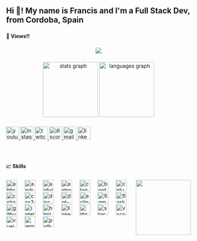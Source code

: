 <h2 align="left">Hi 👋! My name is Francis and I'm a Full Stack Dev, from Cordoba, Spain</h2>

###

<h4 align="left">👀 Views!!</h4>

###

<div align="center">
  <img src="https://profile-counter.glitch.me/KatEston23/count.svg?"  />
</div>

###

<div align="center">
  <img src="https://github-readme-stats.vercel.app/api?username=KatEston23&hide_title=false&hide_rank=false&show_icons=true&include_all_commits=true&count_private=true&disable_animations=false&theme=dracula&locale=en&hide_border=false" height="150" alt="stats graph"  />
  <img src="https://github-readme-stats.vercel.app/api/top-langs?username=KatEston23&locale=en&hide_title=false&layout=compact&card_width=320&langs_count=5&theme=dracula&hide_border=false" height="150" alt="languages graph"  />
</div>

###

<div align="left">
  <a href="https://www.youtube.com/@KatEston23" target="_blank">
    <img src="https://img.shields.io/static/v1?message=Youtube&logo=youtube&label=&color=FF0000&logoColor=white&labelColor=&style=for-the-badge" height="35" alt="youtube logo"  />
  </a>
  <a href="https://www.instagram.com/franciscojosenav?igsh=cTIwcm9uNmtwZTdm" target="_blank">
    <img src="https://img.shields.io/static/v1?message=Instagram&logo=instagram&label=&color=E4405F&logoColor=white&labelColor=&style=for-the-badge" height="35" alt="instagram logo"  />
  </a>
  <a href="https://www.twitch.tv/kateston23" target="_blank">
    <img src="https://img.shields.io/static/v1?message=Twitch&logo=twitch&label=&color=9146FF&logoColor=white&labelColor=&style=for-the-badge" height="35" alt="twitch logo"  />
  </a>
  <a href="https://discordapp.com/users/534075781731581953" target="_blank">
    <img src="https://img.shields.io/static/v1?message=Discord&logo=discord&label=&color=7289DA&logoColor=white&labelColor=&style=for-the-badge" height="35" alt="discord logo"  />
  </a>
  <a href="franciscojosenavarro23@gmail.com" target="_blank">
    <img src="https://img.shields.io/static/v1?message=Gmail&logo=gmail&label=&color=D14836&logoColor=white&labelColor=&style=for-the-badge" height="35" alt="gmail logo"  />
  </a>
  <a href="linkedin.com/in/francisco-josé-navarro-ruiz-2b8b252a1" target="_blank">
    <img src="https://img.shields.io/static/v1?message=LinkedIn&logo=linkedin&label=&color=0077B5&logoColor=white&labelColor=&style=for-the-badge" height="35" alt="linkedin logo"  />
  </a>
</div>

###

<br clear="both">

<h4 align="left">📈 Skills</h4>

###

<img align="right" height="150" src="https://i.pinimg.com/originals/ef/db/c7/efdbc7d1803e1da280f9957c9dd13508.gif"  />

###

<div align="left">
  <img src="https://skillicons.dev/icons?i=bots" height="30" alt="abbrobotstudio logo"  />
  <img width="12" />
  <img src="https://skillicons.dev/icons?i=androidstudio" height="30" alt="androidstudio logo"  />
  <img width="12" />
  <img src="https://skillicons.dev/icons?i=arduino" height="30" alt="arduino logo"  />
  <img width="12" />
  <img src="https://skillicons.dev/icons?i=astro" height="30" alt="astro logo"  />
  <img width="12" />
  <img src="https://skillicons.dev/icons?i=c" height="30" alt="c logo"  />
  <img width="12" />
  <img src="https://skillicons.dev/icons?i=bootstrap" height="30" alt="bootstrap logo"  />
  <img width="12" />
  <img src="https://skillicons.dev/icons?i=cpp" height="30" alt="cplusplus logo"  />
  <img width="12" />
  <img src="https://skillicons.dev/icons?i=cs" height="30" alt="csharp logo"  />
  <img width="12" />
  <img src="https://skillicons.dev/icons?i=css" height="30" alt="css3 logo"  />
  <img width="12" />
  <img src="https://skillicons.dev/icons?i=discord" height="30" alt="discord logo"  />
  <img width="12" />
  <img src="https://skillicons.dev/icons?i=dotnet" height="30" alt="dot-net logo"  />
  <img width="12" />
  <img src="https://skillicons.dev/icons?i=eclipse" height="30" alt="eclipseide logo"  />
  <img width="12" />
  <img src="https://skillicons.dev/icons?i=figma" height="30" alt="figma logo"  />
  <img width="12" />
  <img src="https://skillicons.dev/icons?i=flask" height="30" alt="flask logo"  />
  <img width="12" />
  <img src="https://skillicons.dev/icons?i=github" height="30" alt="github logo"  />
  <img width="12" />
  <img src="https://skillicons.dev/icons?i=idea" height="30" alt="intellijidea logo"  />
  <img width="12" />
  <img src="https://skillicons.dev/icons?i=html" height="30" alt="html5 logo"  />
  <img width="12" />
  <img src="https://skillicons.dev/icons?i=linkedin" height="30" alt="linkedin logo"  />
  <img width="12" />
  <img src="https://skillicons.dev/icons?i=mysql" height="30" alt="mysql logo"  />
  <img width="12" />
  <img src="https://skillicons.dev/icons?i=stackoverflow" height="30" alt="stackoverflow logo"  />
  <img width="12" />
  <img src="https://skillicons.dev/icons?i=vscode" height="30" alt="vscode logo"  />
  <img width="12" />
  <img src="https://skillicons.dev/icons?i=vue" height="30" alt="vuejs logo"  />
  <img width="12" />
  <img src="https://skillicons.dev/icons?i=wordpress" height="30" alt="wordpress logo"  />
  <img width="12" />
  <img src="https://skillicons.dev/icons?i=py" height="30" alt="python logo"  />
</div>

###

